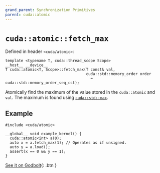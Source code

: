 ```yaml
---
grand_parent: Synchronization Primitives
parent: cuda::atomic
---
```


# `cuda::atomic::fetch_max`

Defined in header `<cuda/atomic>`:

```cuda
template <typename T, cuda::thread_scope Scope>
__host__ __device__
T cuda::atomic<T, Scope>::fetch_max(T const& val,
                                    cuda::std::memory_order order
                                      = cuda::std::memory_order_seq_cst);
```

Atomically find the maximum of the value stored in the `cuda::atomic` and `val`.
The maximum is found using [`cuda::std::max`].

## Example

```cuda
#include <cuda/atomic>

__global__ void example_kernel() {
  cuda::atomic<int> a(0);
  auto x = a.fetch_max(1); // Operates as if unsigned.
  auto y = a.load();
  assert(x == 0 && y == 1);
}
```

[See it on Godbolt](https://godbolt.org/z/rexn5T78G){: .btn }


[`cuda::std::max`]: https://en.cppreference.com/w/cpp/algorithm/max
